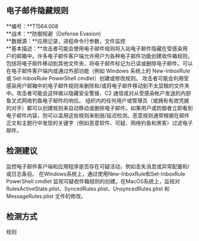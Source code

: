 ## 电子邮件隐藏规则  
**编号：**T1564.008  
**战术：**防御规避（Defense Evasion)  
**数据源：**应用记录，进程命令行参数，文件监控  
**基本描述：**攻击者可能会使用电子邮件规则将入站电子邮件隐藏在受感染用户的邮箱中。许多电子邮件客户端允许用户为各种电子邮件功能创建收件箱规则，包括将电子邮件移动到其他文件夹、将电子邮件标记为已读或删除电子邮件。可以在电子邮件客户端内或通过外部功能（例如 Windows 系统上的 New-InboxRule 或 Set-InboxRule PowerShell cmdlet）创建或修改规则。
攻击者可能会利用受感染用户邮箱中的电子邮件规则来删除和/或将电子邮件移动到不太显眼的文件夹中。攻击者可能会这样做以隐藏安全警报、C2 通信或对从受感染帐户发送的内部鱼叉式网络钓鱼电子邮件的响应。
组织内的任何用户或管理员（或拥有有效凭据的对手）都可以创建规则来自动移动或删除电子邮件。如果用户或防御者立即看到电子邮件内容，则可以滥用这些规则来削弱/延迟检测。恶意规则通常根据在邮件正文和主题行中发现的关键字（例如恶意软件、可疑、网络钓鱼和黑客）过滤电子邮件。  
## 检测建议  
监控电子邮件客户端和应用程序是否存在可疑活动，例如丢失消息或异常配置和/或日志条目。
在Windows系统上，通过使用New-InboxRule和Set-InboxRule PowerShell cmdlet 监视可疑收件箱规则的创建。在MacOS系统上，监视对 RulesActiveState.plist、SyncedRules.plist、UnsyncedRules.plist 和 MessageRules.plist 文件的修改。  
## 检测方式  
规则